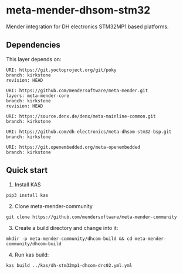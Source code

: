 # meta-mender-dhsom-stm32

Mender integration for DH electronics STM32MP1 based platforms.


## Dependencies

This layer depends on:

```
URI: https://git.yoctoproject.org/git/poky
branch: kirkstone
revision: HEAD
```

```
URI: https://github.com/mendersoftware/meta-mender.git
layers: meta-mender-core
branch: kirkstone
revision: HEAD
```

```
URI: https://source.denx.de/denx/meta-mainline-common.git
branch: kirkstone
```

```
URI: https://github.com/dh-electronics/meta-dhsom-stm32-bsp.git
branch: kirkstone
```

```
URI: https://git.openembedded.org/meta-openembedded
branch: kirkstone
```
## Quick start
 
1. Install KAS 
```
pip3 install kas
```

2. Clone meta-mender-community 
```
git clone https://github.com/mendersoftware/meta-mender-community
```

3. Create a build directory and change into it:
```
mkdir -p meta-mender-community/dhcom-build && cd meta-mender-community/dhcom-build
```

4. Run kas build:
```
kas build ../kas/dh-stm32mp1-dhcom-drc02.yml.yml
```